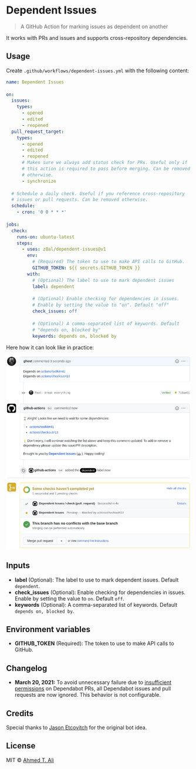 # Dependent Issues

> A GitHub Action for marking issues as dependent on another

It works with PRs and issues and supports cross-repository dependencies.

## Usage

Create `.github/workflows/dependent-issues.yml` with the following content:

```yaml
name: Dependent Issues

on:
  issues:
    types:
      - opened
      - edited
      - reopened
  pull_request_target:
    types:
      - opened
      - edited
      - reopened
      # Makes sure we always add status check for PRs. Useful only if
      # this action is required to pass before merging. Can be removed
      # otherwise.
      - synchronize

  # Schedule a daily check. Useful if you reference cross-repository
  # issues or pull requests. Can be removed otherwise.
  schedule:
    - cron: '0 0 * * *'

jobs:
  check:
    runs-on: ubuntu-latest
    steps:
      - uses: z0al/dependent-issues@v1
        env:
          # (Required) The token to use to make API calls to GitHub.
          GITHUB_TOKEN: ${{ secrets.GITHUB_TOKEN }}
        with:
          # (Optional) The label to use to mark dependent issues
          label: dependent

          # (Optional) Enable checking for dependencies in issues.
          # Enable by setting the value to "on". Default "off"
          check_issues: off

          # (Optional) A comma-separated list of keywords. Default
          # "depends on, blocked by"
          keywords: depends on, blocked by
```

Here how it can look like in practice:

![example](./demo.png)

## Inputs

- **label** (Optional): The label to use to mark dependent issues. Default `dependent`.
- **check_issues** (Optional): Enable checking for dependencies in issues. Enable by setting the value to `on`. Default `off`.
- **keywords** (Optional): A comma-separated list of keywords. Default `depends on, blocked by`.

## Environment variables

- **GITHUB_TOKEN** (Required): The token to use to make API calls to GitHub.

## Changelog

- **March 20, 2021:** To avoid unnecessary failure due to [insufficient permissions][dependabot-change] on Dependabot PRs, all Dependabot issues and pull requests are now ignored. This behavior is not configurable.

## Credits

Special thanks to [Jason Etcovitch](https://github.com/JasonEtco) for the original bot idea.

## License

MIT © [Ahmed T. Ali](https://github.com/z0al)

[dependabot-change]: https://github.blog/changelog/2021-02-19-github-actions-workflows-triggered-by-dependabot-prs-will-run-with-read-only-permissions/
